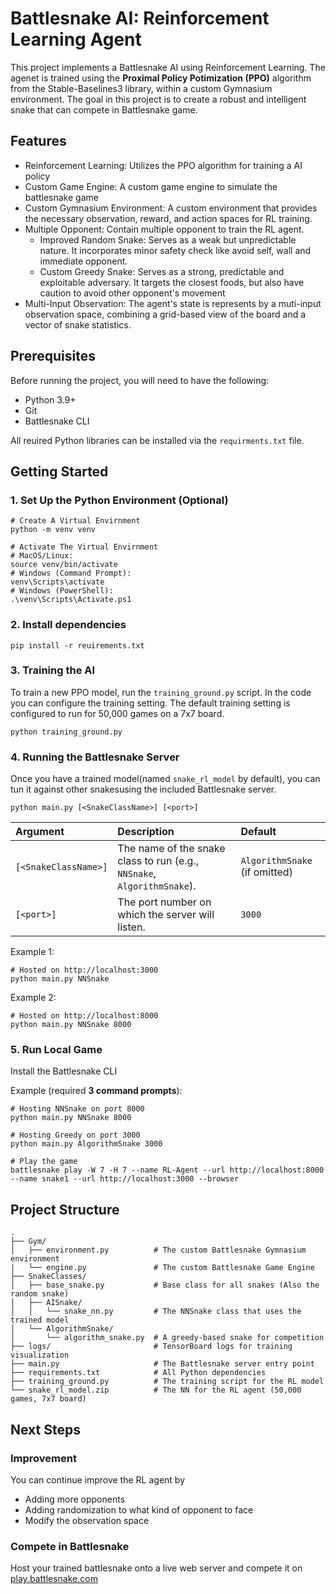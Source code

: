 # Battlesnake AI: Reinforcement Learning Agent 
This project implements a Battlesnake AI using Reinforcement Learning. The agenet is trained using the **Proximal Policy Potimization (PPO)** algorithm from the Stable-Baselines3 library, within a custom Gymnasium environment. The goal in this project is to create a robust and intelligent snake that can compete in Battlesnake game.

## Features
- Reinforcement Learning: Utilizes the PPO algorithm for training a AI policy
- Custom Game Engine: A custom game engine to simulate the battlesnake game
- Custom Gymnasium Environment: A custom environment that provides the necessary observation, reward, and action spaces for RL training.
- Multiple Opponent: Contain multiple opponent to train the RL agent.
    - Improved Random Snake: Serves as a weak but unpredictable nature. It incorporates minor safety check like avoid self, wall and immediate opponent.
    - Custom Greedy Snake: Serves as a strong, predictable and exploitable adversary. It targets the closest foods, but also have caution to avoid other opponent's movement
- Multi-Input Observation: The agent's state is represents by a muti-input observation space, combining a grid-based view of the board and a vector of snake statistics.

## Prerequisites
Before running the project, you will need to have the following:
- Python 3.9+
- Git
- Battlesnake CLI

All reuired Python libraries can be installed via the `requirments.txt` file.

## Getting Started
### 1. Set Up the Python Environment (Optional)
```
# Create A Virtual Envirnment
python -m venv venv

# Activate The Virtual Envirnment
# MacOS/Linux:
source venv/bin/activate
# Windows (Command Prompt):
venv\Scripts\activate
# Windows (PowerShell):
.\venv\Scripts\Activate.ps1

```
### 2. Install dependencies
```
pip install -r reuirements.txt
```

### 3. Training the AI
To train a new PPO model, run the `training_ground.py` script. In the code you can configure the training setting. The default training setting is configured to run for 50,000 games on a 7x7 board.
```
python training_ground.py
```

### 4. Running the Battlesnake Server
Once you have a trained model(named `snake_rl_model` by default), you can tun it against other snakesusing the included Battlesnake server.
```
python main.py [<SnakeClassName>] [<port>]
```
| Argument | Description | Default |
| :--- | :--- | :--- |
| `[<SnakeClassName>]` | The name of the snake class to run (e.g., `NNSnake`, `AlgorithmSnake`). | `AlgorithmSnake` (if omitted) |
| `[<port>]` | The port number on which the server will listen. | `3000` |

Example 1:
```
# Hosted on http://localhost:3000
python main.py NNSnake
```
Example 2:
```
# Hosted on http://localhost:8000
python main.py NNSnake 8000
```

### 5. Run Local Game
Install the Battlesnake CLI

Example (required **3 command prompts**):
```
# Hosting NNSnake on port 8000
python main.py NNSnake 8000
```
```
# Hosting Greedy on port 3000
python main.py AlgorithmSnake 3000
```
```
# Play the game
battlesnake play -W 7 -H 7 --name RL-Agent --url http://localhost:8000 --name snake1 --url http://localhost:3000 --browser
```

## Project Structure
```
.
├── Gym/
│   ├── environment.py          # The custom Battlesnake Gymnasium environment
|   └── engine.py               # The custom Battlesnake Game Engine 
├── SnakeClasses/       
│   ├── base_snake.py           # Base class for all snakes (Also the random snake)
│   ├── AISnake/        
│   │   └── snake_nn.py         # The NNSnake class that uses the trained model
│   └── AlgorithmSnake/
│       └── algorithm_snake.py  # A greedy-based snake for competition
├── logs/                       # TensorBoard logs for training visualization
├── main.py                     # The Battlesnake server entry point
├── requirements.txt            # All Python dependencies
├── training_ground.py          # The training script for the RL model
└── snake_rl_model.zip          # The NN for the RL agent (50,000 games, 7x7 board)
```

## Next Steps
### Improvement
You can continue improve the RL agent by

- Adding more opponents
- Adding randomization to what kind of opponent to face
- Modify the observation space
### Compete in Battlesnake
Host your trained battlesnake onto a live web server and compete it on [play.battlesnake.com](play.battlesnake.com )

